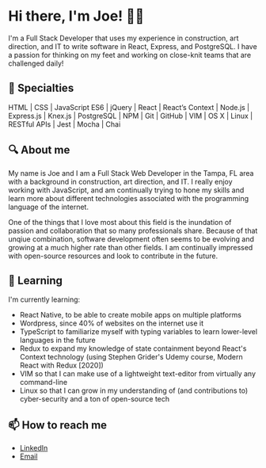 # Hi there, I'm Joe! 👋🏼

I'm a Full Stack Developer that uses my experience in construction, art direction, and IT to write software in React, Express, and PostgreSQL. I have a passion for thinking on my feet and working on close-knit teams that are challenged daily!

## 💼 Specialties
HTML | CSS | JavaScript ES6 | jQuery | React | React’s Context | Node.js | Express.js | Knex.js | PostgreSQL | NPM | Git | GitHub | VIM | OS X | Linux | RESTful APIs | Jest | Mocha | Chai

## 🔍 About me
My name is Joe and I am a Full Stack Web Developer in the Tampa, FL area with a background in construction, art direction, and IT. I really enjoy working with JavaScript, and am continually trying to hone my skills and learn more about different technologies associated with the programming language of the internet.

One of the things that I love most about this field is the inundation of passion and collaboration that so many professionals share. Because of that unqiue combination, software development often seems to be evolving and growing at a much higher rate than other fields. I am continually impressed with open-source resources and look to contribute in the future.

## 🌱 Learning
I'm currently learning:
- React Native, to be able to create mobile apps on multiple platforms
- Wordpress, since 40% of websites on the internet use it
- TypeScript to familiarize myself with typing variables to learn lower-level languages in the future
- Redux to expand my knowledge of state containment beyond React's Context technology (using Stephen Grider's Udemy course, Modern React with Redux [2020])
- VIM so that I can make use of a lightweight text-editor from virtually any command-line
- Linux so that I can grow in my understanding of (and contributions to) cyber-security and a ton of open-source tech

## 📫 How to reach me
- [LinkedIn](https://www.linkedin.com/in/joe-wickes/)
- [Email](joe.c.wickes@gmail.com)

<!--
**joewickes/joewickes** is a ✨ _special_ ✨ repository because its `README.md` (this file) appears on your GitHub profile.

Here are some ideas to get you started:

- 🔭 I’m currently working on ...
- 🌱 I’m currently learning ...
- 👯 I’m looking to collaborate on ...
- 🤔 I’m looking for help with ...
- 💬 Ask me about ...
- 📫 How to reach me: ...
- 😄 Pronouns: ...
- ⚡ Fun fact: ...
-->
